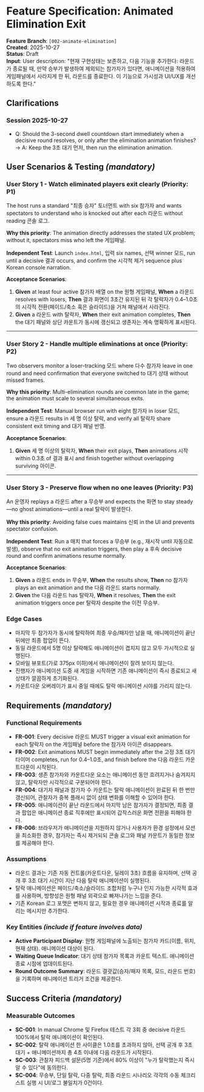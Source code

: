 # Feature Specification: Animated Elimination Exit

**Feature Branch**: `[002-animate-elimination]`  
**Created**: 2025-10-27  
**Status**: Draft  
**Input**: User description: "현재 구현상태는 보존하고, 다음 기능을 추가한다: 라운드가 종료될 때, 만약 승부가 발생하여 제외되는 참가자가 있다면, 애니메이션을 적용하여 게임패널에서 사라지게 한 뒤, 라운드를 종료한다. 이 기능으로 가시성과 UI/UX를 개선하도록 한다."

## Clarifications

### Session 2025-10-27

- Q: Should the 3-second dwell countdown start immediately when a decisive round resolves, or only after the elimination animation finishes? → A: Keep the 3초 대기 먼저, then run the elimination animation.

## User Scenarios & Testing *(mandatory)*

### User Story 1 - Watch eliminated players exit clearly (Priority: P1)

The host runs a standard "최종 승자" 토너먼트 with six 참가자 and wants spectators to understand who is knocked out after each 라운드 without reading 콘솔 로그.

**Why this priority**: The animation directly addresses the stated UX problem; without it, spectators miss who left the 게임패널.

**Independent Test**: Launch `index.html`, 입력 six names, 선택 winner 모드, run until a decisive 결과 occurs, and confirm the 시각적 제거 sequence plus Korean console narration.

**Acceptance Scenarios**:

1. **Given** at least four active 참가자 배열 on the 원형 게임패널, **When** a 라운드 resolves with losers, **Then** 결과 화면이 3초간 유지된 뒤 각 탈락자가 0.4–1.0초의 시각적 전환(페이드/축소 혹은 슬라이드)을 거쳐 패널에서 사라진다.
2. **Given** a 라운드 with 탈락자, **When** their exit animation completes, **Then** the 대기 패널와 상단 카운트가 동시에 갱신되고 생존자는 계속 명확하게 표시된다.

---

### User Story 2 - Handle multiple eliminations at once (Priority: P2)

Two observers monitor a loser-tracking 모드 where 다수 참가자 leave in one round and need confirmation that everyone switched to 대기 상태 without missed frames.

**Why this priority**: Multi-elimination rounds are common late in the game; the animation must scale to several simultaneous exits.

**Independent Test**: Manual browser run with eight 참가자 in loser 모드, ensure a 라운드 results in 세 명 이상 탈락, and verify all 탈락자 share consistent exit timing and 대기 패널 반영.

**Acceptance Scenarios**:

1. **Given** 세 명 이상의 탈락자, **When** their exit plays, **Then** animations 시작 within 0.3초 of 결과 표시 and finish together without overlapping surviving 아이콘.

---

### User Story 3 - Preserve flow when no one leaves (Priority: P3)

An 운영자 replays a 라운드 after a 무승부 and expects the 화면 to stay steady—no ghost animations—until a real 탈락이 발생한다.

**Why this priority**: Avoiding false cues maintains 신뢰 in the UI and prevents spectator confusion.

**Independent Test**: Run a 매치 that forces a 무승부 (e.g., 재시작 until 자동으로 발생), observe that no exit animation triggers, then play a 후속 decisive round and confirm animations resume normally.

**Acceptance Scenarios**:

1. **Given** a 라운드 ends in 무승부, **When** the results show, **Then** no 참가자 plays an exit animation and the 다음 라운드 starts normally.
2. **Given** the 다음 라운드 has 탈락자, **When** it resolves, **Then** the exit animation triggers once per 탈락자 despite the 이전 무승부.

### Edge Cases

- 마지막 두 참가자가 동시에 탈락하여 최종 우승/패자만 남을 때, 애니메이션이 끝난 뒤에만 최종 팝업이 뜬다.
- 동일 라운드에서 5명 이상 탈락해도 애니메이션이 겹치지 않고 모두 가시적으로 실행된다.
- 모바일 뷰포트(가로 375px 이하)에서 애니메이션이 잘려 보이지 않는다.
- 진행자가 애니메이션 도중 새 게임을 시작하면 기존 애니메이션이 즉시 종료되고 새 상태가 깔끔하게 초기화된다.
- 카운트다운 오버레이가 표시 중일 때에도 탈락 애니메이션 시야를 가리지 않는다.

## Requirements *(mandatory)*

### Functional Requirements

- **FR-001**: Every decisive 라운드 MUST trigger a visual exit animation for each 탈락자 on the 게임패널 before the 참가자 아이콘 disappears.
- **FR-002**: Exit animations MUST begin immediately after the 고정 3초 대기 타이머 completes, run for 0.4–1.0초, and finish before the 다음 라운드 카운트다운이 시작된다.
- **FR-003**: 생존 참가자와 카운트다운 요소는 애니메이션 동안 흐려지거나 숨겨지지 않고, 탈락자만 시각적으로 구분되어야 한다.
- **FR-004**: 대기자 패널과 참가자 수 카운트는 탈락 애니메이션이 완료된 뒤 한 번만 갱신되어, 관찰자가 중복 플래시 없이 상태 변화를 이해할 수 있어야 한다.
- **FR-005**: 애니메이션이 끝난 라운드에서 마지막 남은 참가자가 결정되면, 최종 결과 팝업은 애니메이션 종료 직후에만 표시되어 갑작스러운 화면 전환을 피해야 한다.
- **FR-006**: 브라우저가 애니메이션을 지원하지 않거나 사용자가 환경 설정에서 모션을 최소화한 경우, 참가자는 즉시 제거되되 콘솔 로그와 패널 카운트가 동일한 정보를 제공해야 한다.

### Assumptions

- 라운드 결과는 기존 자동 컨트롤(카운트다운, 딜레이 3초) 흐름을 유지하며, 선택 공개 후 3초 대기 시간이 지난 다음 탈락 애니메이션이 실행된다.
- 탈락 애니메이션은 페이드/축소/슬라이드 조합처럼 누구나 인지 가능한 시각적 효과를 사용하며, 방향성은 원형 패널 외곽으로 빠져나가는 느낌을 준다.
- 기존 Korean 로그 포맷은 변하지 않고, 필요한 경우 애니메이션 시작과 종료를 알리는 메시지만 추가한다.

### Key Entities *(include if feature involves data)*

- **Active Participant Display**: 원형 게임패널에 노출되는 참가자 카드(이름, 위치, 현재 상태). 애니메이션 대상이 된다.
- **Waiting Queue Indicator**: 대기 상태 참가자 목록과 카운트 텍스트. 애니메이션 종료 시점에 업데이트된다.
- **Round Outcome Summary**: 라운드 결괏값(승자/패자 목록, 모드, 라운드 번호)을 기록하며 애니메이션 트리거 조건을 제공한다.

## Success Criteria *(mandatory)*

### Measurable Outcomes

- **SC-001**: In manual Chrome 및 Firefox 테스트 각 3회 중 decisive 라운드 100%에서 탈락 애니메이션이 확인된다.
- **SC-002**: 탈락 애니메이션 한 사이클은 1.0초를 초과하지 않아, 선택 공개 후 3초 대기 + 애니메이션까지 총 4초 이내에 다음 라운드가 시작된다.
- **SC-003**: 관찰자 피드백 설문(5명 기준)에서 80% 이상이 "누가 탈락했는지 즉시 알 수 있다"에 동의한다.
- **SC-004**: 무승부, 단일 탈락, 다중 탈락, 최종 라운드 시나리오 각각의 수동 체크리스트 실행 시 UI/로그 불일치가 0건이다.
